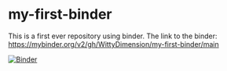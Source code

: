 # my-first-binder
This is a first ever repository using binder.
The link to the binder: https://mybinder.org/v2/gh/WittyDimension/my-first-binder/main


[![Binder](https://mybinder.org/badge_logo.svg)](https://mybinder.org/v2/gh/WittyDimension/my-first-binder/main)

